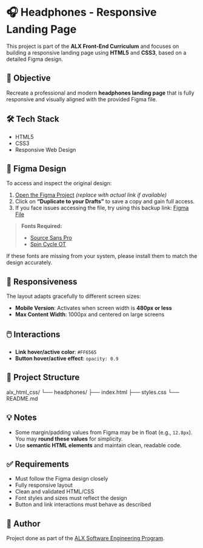# 🎧 Headphones - Responsive Landing Page

This project is part of the **ALX Front-End Curriculum** and focuses on building a responsive landing page using **HTML5** and **CSS3**, based on a detailed Figma design.

## 🚀 Objective

Recreate a professional and modern **headphones landing page** that is fully responsive and visually aligned with the provided Figma file.

## 🛠️ Tech Stack

- HTML5
- CSS3
- Responsive Web Design

## 🎨 Figma Design

To access and inspect the original design:

1. [Open the Figma Project](#) *(replace with actual link if available)*
2. Click on **“Duplicate to your Drafts”** to save a copy and gain full access.
3. If you face issues accessing the file, try using this backup link: [Figma File](#)

> **Fonts Required:**
> - [Source Sans Pro](https://fonts.google.com/specimen/Source+Sans+Pro)
> - [Spin Cycle OT](https://www.fonts.com/font/spin-cycle)

If these fonts are missing from your system, please install them to match the design accurately.

## 📱 Responsiveness

The layout adapts gracefully to different screen sizes:

- **Mobile Version**: Activates when screen width is **480px or less**
- **Max Content Width**: 1000px and centered on large screens

## 🖱️ Interactions

- **Link hover/active color**: `#FF6565`
- **Button hover/active effect**: `opacity: 0.9`

## 📂 Project Structure

alx_html_css/
└── headphones/
├── index.html
├── styles.css
└── README.md


## 💡 Notes

- Some margin/padding values from Figma may be in float (e.g., `12.8px`). You may **round these values** for simplicity.
- Use **semantic HTML elements** and maintain clean, readable code.

## ✅ Requirements

- Must follow the Figma design closely
- Fully responsive layout
- Clean and validated HTML/CSS
- Font styles and sizes must reflect the design
- Button and link interactions must behave as described

## 👤 Author

Project done as part of the [ALX Software Engineering Program](https://www.alxafrica.com/).

